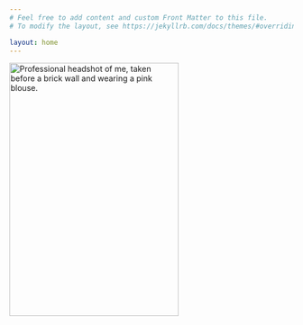 ```yaml
---
# Feel free to add content and custom Front Matter to this file.
# To modify the layout, see https://jekyllrb.com/docs/themes/#overriding-theme-defaults

layout: home
---
```

<img height="450"  width="300" src="/Images/McKenna_HS1" alt="Professional headshot of me, taken before a brick wall and wearing a pink blouse.">
